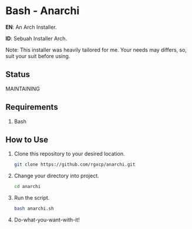 # Bash - Anarchi

**EN**: An Arch Installer.

**ID**: Sebuah Installer Arch.

Note: This installer was heavily tailored for me. Your needs may differs, so, suit your suit before using.

## Status

MAINTAINING

## Requirements

1. Bash

## How to Use

1. Clone this repository to your desired location.
   ```bash
   git clone https://github.com/rgxcp/anarchi.git
   ```
2. Change your directory into project.
   ```bash
   cd anarchi
   ```
3. Run the script.
   ```bash
   bash anarchi.sh
   ```
4. Do-what-you-want-with-it!
